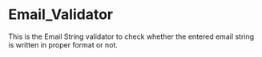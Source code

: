 # Email_Validator
This is the Email String validator to check whether the entered email string is written in proper format or not.
